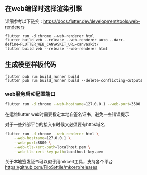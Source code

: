

## 在web编译时选择渲染引擎

详细参考以下链接：https://docs.flutter.dev/development/tools/web-renderers

```shell
flutter run -d chrome --web-renderer html
flutter build web --release --web-renderer auto --dart-define=FLUTTER_WEB_CANVASKIT_URL=canvaskit/  
flutter build web --release --web-renderer html
```

## 生成模型样板代码

```shell
flutter pub run build_runner build
flutter pub run build_runner build --delete-conflicting-outputs
```

### web服务启动配置端口

```bash
flutter run -d chrome --web-hostname=127.0.0.1 --web-port=3500
```

在运维flutter web时需要指定本地自签名证书，避免一些错误提示

对于一些外部平台的接入有时候又必须要有https域名

```bash
flutter run -d chrome --web-renderer html \
    --web-hostname=127.0.0.1 \
    --web-port=8800 \
    --web-tls-cert-path=localhost.pem \
    --web-tls-cert-key-path=localhost-key.pem
```

关于本地签发证书可以似乎用mkcert工具，支持各个平台
https://github.com/FiloSottile/mkcert/releases